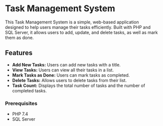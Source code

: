 # Task Management System

This Task Management System is a simple, web-based application designed to help users manage their tasks efficiently. Built with PHP and SQL Server, it allows users to add, update, and delete tasks, as well as mark them as done.

## Features

- **Add New Tasks:** Users can add new tasks with a title.
- **View Tasks:** Users can view all their tasks in a list.
- **Mark Tasks as Done:** Users can mark tasks as completed.
- **Delete Tasks:** Allows users to delete tasks from their list.
- **Task Count:** Displays the total number of tasks and the number of completed tasks.


### Prerequisites

- PHP 7.4 
- SQL Server
